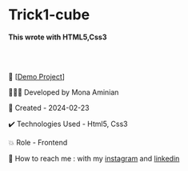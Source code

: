 # Trick1-cube
 **This wrote with HTML5,Css3**

<br></br>



🔗 [[Demo Project](https://moniia.github.io/IPhone/)]

👩🏻‍💻 Developed by Mona Aminian

📆 Created - 2024-02-23

✔️ Technologies Used - Html5, Css3

💥 Role - Frontend

📲 How to reach me : with my [instagram](https://www.instagram.com/mona.aminian.web) and [linkedin](https://www.linkedin.com/in/mona-aminian-119427169)
